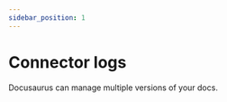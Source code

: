 ```yaml
---
sidebar_position: 1
---
```


# Connector logs

Docusaurus can manage multiple versions of your docs.